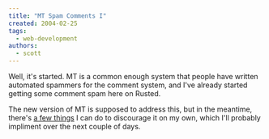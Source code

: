 ```yaml
---
title: "MT Spam Comments I"
created: 2004-02-25
tags:
  - web-development
authors:
  - scott
---
```


Well, it's started. MT is a common enough system that people have written automated spammers for the comment system, and I've already started getting some comment spam here on Rusted.

The new version of MT is supposed to address this, but in the meantime, there's [a few things](http://cheerleader.yoz.com/archives/000849.html) I can do to discourage it on my own, which I'll probably impliment over the next couple of days.
